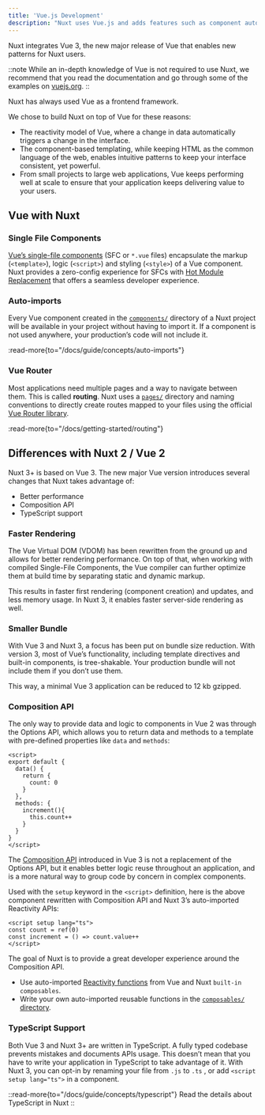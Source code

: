 ```yaml
---
title: 'Vue.js Development'
description: "Nuxt uses Vue.js and adds features such as component auto-imports, file-based routing and composables for an SSR-friendly usage."
---
```


Nuxt integrates Vue 3, the new major release of Vue that enables new patterns for Nuxt users.

::note
While an in-depth knowledge of Vue is not required to use Nuxt, we recommend that you read the documentation and go through some of the examples on [vuejs.org](https://vuejs.org).
::

Nuxt has always used Vue as a frontend framework.

We chose to build Nuxt on top of Vue for these reasons:

- The reactivity model of Vue, where a change in data automatically triggers a change in the interface.
- The component-based templating, while keeping HTML as the common language of the web, enables intuitive patterns to keep your interface consistent, yet powerful.
- From small projects to large web applications, Vue keeps performing well at scale to ensure that your application keeps delivering value to your users.

## Vue with Nuxt

### Single File Components

[Vue’s single-file components](https://vuejs.org/guide/scaling-up/sfc.html) (SFC or `*.vue` files) encapsulate the markup (`<template>`), logic (`<script>`) and styling (`<style>`) of a Vue component. Nuxt provides a zero-config experience for SFCs with [Hot Module Replacement](https://vite.dev/guide/features.html#hot-module-replacement) that offers a seamless developer experience.

### Auto-imports

Every Vue component created in the [`components/`](/docs/guide/directory-structure/components) directory of a Nuxt project will be available in your project without having to import it. If a component is not used anywhere, your production’s code will not include it.

:read-more{to="/docs/guide/concepts/auto-imports"}

### Vue Router

Most applications need multiple pages and a way to navigate between them. This is called **routing**. Nuxt uses a [`pages/`](/docs/guide/directory-structure/pages) directory and naming conventions to directly create routes mapped to your files using the official [Vue Router library](https://router.vuejs.org).

:read-more{to="/docs/getting-started/routing"}


## Differences with Nuxt 2 / Vue 2

Nuxt 3+ is based on Vue 3. The new major Vue version introduces several changes that Nuxt takes advantage of:

- Better performance
- Composition API
- TypeScript support

### Faster Rendering

The Vue Virtual DOM (VDOM) has been rewritten from the ground up and allows for better rendering performance. On top of that, when working with compiled Single-File Components, the Vue compiler can further optimize them at build time by separating static and dynamic markup.

This results in faster first rendering (component creation) and updates, and less memory usage. In Nuxt 3, it enables faster server-side rendering as well.

### Smaller Bundle

With Vue 3 and Nuxt 3, a focus has been put on bundle size reduction. With version 3, most of Vue’s functionality, including template directives and built-in components, is tree-shakable. Your production bundle will not include them if you don’t use them.

This way, a minimal Vue 3 application can be reduced to 12 kb gzipped.

### Composition API

The only way to provide data and logic to components in Vue 2 was through the Options API, which allows you to return data and methods to a template with pre-defined properties like `data` and `methods`:

```vue twoslash
<script>
export default {
  data() {
    return {
      count: 0
    }
  },
  methods: {
    increment(){
      this.count++
    }
  }
}
</script>
```

The [Composition API](https://vuejs.org/guide/extras/composition-api-faq.html) introduced in Vue 3 is not a replacement of the Options API, but it enables better logic reuse throughout an application, and is a more natural way to group code by concern in complex components.

Used with the `setup` keyword in the `<script>` definition, here is the above component rewritten with Composition API and Nuxt 3’s auto-imported Reactivity APIs:

```vue twoslash [components/Counter.vue]
<script setup lang="ts">
const count = ref(0)
const increment = () => count.value++
</script>
```

The goal of Nuxt is to provide a great developer experience around the Composition API.

- Use auto-imported [Reactivity functions](https://vuejs.org/api/reactivity-core.html) from Vue and Nuxt `built-in composables`.
- Write your own auto-imported reusable functions in the [`composables/` directory](/docs/guide/directory-structure/composables).

### TypeScript Support

Both Vue 3 and Nuxt 3+ are written in TypeScript. A fully typed codebase prevents mistakes and documents APIs usage. This doesn’t mean that you have to write your application in TypeScript to take advantage of it. With Nuxt 3, you can opt-in by renaming your file from `.js` to `.ts` , or add `<script setup lang="ts">` in a component.

::read-more{to="/docs/guide/concepts/typescript"}
Read the details about TypeScript in Nuxt
::
